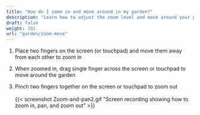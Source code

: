 ```yaml
---
title: "How do I zoom in and move around in my garden?"
description: "Learn how to adjust the zoom level and move around your garden"
draft: false
weight: 101
url: "garden/zoom-move"
---
```


1. Place two fingers on the screen (or touchpad) and move them away from each other to zoom in

2. When zoomed in, drag single finger across the screen or touchpad to move around the garden

3. Pinch two fingers together on the screen or touchpad to zoom out<br /><br />
{{< screenshot Zoom-and-pan2.gif "Screen recording showing how to zoom in, pan, and zoom out" >}}

